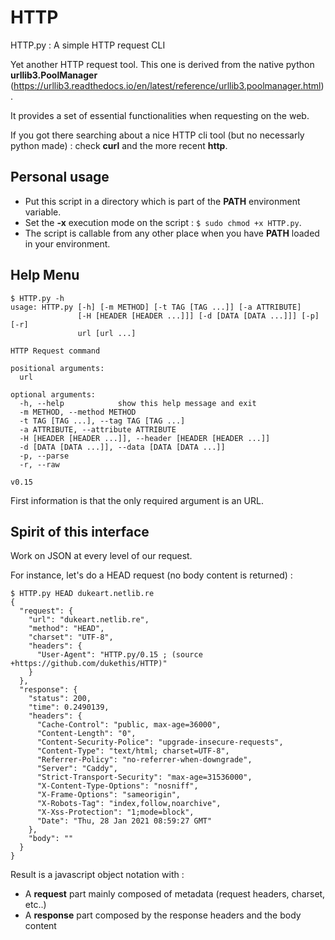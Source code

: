 # HTTP
HTTP.py : A simple HTTP request CLI

Yet another HTTP request tool. This one is derived from the native python **urllib3.PoolManager** (https://urllib3.readthedocs.io/en/latest/reference/urllib3.poolmanager.html).

It provides a set of essential functionalities when requesting on the web.

If you got there searching about a nice HTTP cli tool (but no necessarly python made) : check **curl** and the more recent **http**.

## Personal usage

  - Put this script in a directory which is part of the **PATH** environment variable. 
  - Set the **-x** execution mode on the script : `$ sudo chmod +x HTTP.py`.
  - The script is callable from any other place when you have **PATH** loaded in your environment.

## Help Menu
```
$ HTTP.py -h
usage: HTTP.py [-h] [-m METHOD] [-t TAG [TAG ...]] [-a ATTRIBUTE]
               [-H [HEADER [HEADER ...]]] [-d [DATA [DATA ...]]] [-p] [-r]
               url [url ...]

HTTP Request command

positional arguments:
  url

optional arguments:
  -h, --help            show this help message and exit
  -m METHOD, --method METHOD
  -t TAG [TAG ...], --tag TAG [TAG ...]
  -a ATTRIBUTE, --attribute ATTRIBUTE
  -H [HEADER [HEADER ...]], --header [HEADER [HEADER ...]]
  -d [DATA [DATA ...]], --data [DATA [DATA ...]]
  -p, --parse
  -r, --raw

v0.15
```

First information is that the only required argument is an URL.

## Spirit of this interface

Work on JSON at every level of our request.

For instance, let's do a HEAD request (no body content is returned) : 
```
$ HTTP.py HEAD dukeart.netlib.re
{
  "request": {
    "url": "dukeart.netlib.re",
    "method": "HEAD",
    "charset": "UTF-8",
    "headers": {
      "User-Agent": "HTTP.py/0.15 ; (source +https://github.com/dukethis/HTTP)"
    }
  },
  "response": {
    "status": 200,
    "time": 0.2490139,
    "headers": {
      "Cache-Control": "public, max-age=36000",
      "Content-Length": "0",
      "Content-Security-Police": "upgrade-insecure-requests",
      "Content-Type": "text/html; charset=UTF-8",
      "Referrer-Policy": "no-referrer-when-downgrade",
      "Server": "Caddy",
      "Strict-Transport-Security": "max-age=31536000",
      "X-Content-Type-Options": "nosniff",
      "X-Frame-Options": "sameorigin",
      "X-Robots-Tag": "index,follow,noarchive",
      "X-Xss-Protection": "1;mode=block",
      "Date": "Thu, 28 Jan 2021 08:59:27 GMT"
    },
    "body": ""
  }
}

```

Result is a javascript object notation with :
  - A **request** part mainly composed of metadata (request headers, charset, etc..)
  - A **response** part composed by the response headers and the body content
